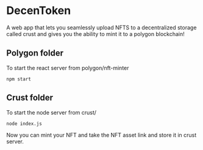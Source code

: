 # DecenToken

A web app that lets you seamlessly upload NFTS to a decentralized storage called crust and gives you the ability to mint it to a polygon blockchain!

## Polygon folder

To start the react server from polygon/nft-minter

```
npm start
```

## Crust folder

To start the node server from crust/

```
node index.js
```

Now you can mint your NFT and take the NFT asset link and store it in crust server.
